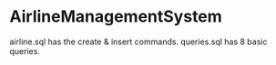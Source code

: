 # AirlineManagementSystem

airline.sql has the create & insert commands.
queries.sql has 8 basic queries.

